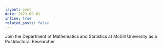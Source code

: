 ```yaml
---
layout: post
date: 2023-09-01 
inline: true
related_posts: false
---
```


Join the Department of Mathematics and Statistics at McGill University as a Postdoctoral Researcher 

